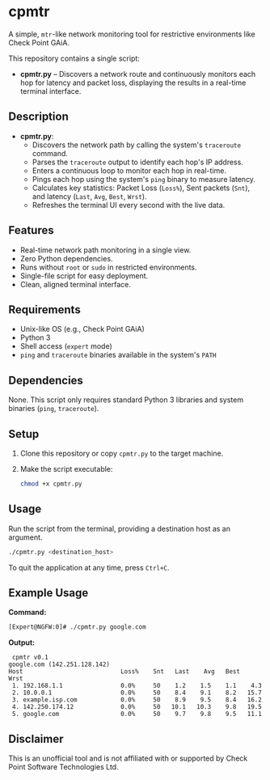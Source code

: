 # cpmtr

A simple, `mtr`-like network monitoring tool for restrictive environments like Check Point GAiA.

This repository contains a single script:

  - **cpmtr.py** – Discovers a network route and continuously monitors each hop for latency and packet loss, displaying the results in a real-time terminal interface.

## Description

  - **cpmtr.py**:
      - Discovers the network path by calling the system's `traceroute` command.
      - Parses the `traceroute` output to identify each hop's IP address.
      - Enters a continuous loop to monitor each hop in real-time.
      - Pings each hop using the system's `ping` binary to measure latency.
      - Calculates key statistics: Packet Loss (`Loss%`), Sent packets (`Snt`), and latency (`Last`, `Avg`, `Best`, `Wrst`).
      - Refreshes the terminal UI every second with the live data.

## Features

  - Real-time network path monitoring in a single view.
  - Zero Python dependencies.
  - Runs without `root` or `sudo` in restricted environments.
  - Single-file script for easy deployment.
  - Clean, aligned terminal interface.

## Requirements

  - Unix-like OS (e.g., Check Point GAiA)
  - Python 3
  - Shell access (`expert` mode)
  - `ping` and `traceroute` binaries available in the system's `PATH`

## Dependencies

None. This script only requires standard Python 3 libraries and system binaries (`ping`, `traceroute`).

## Setup

1.  Clone this repository or copy `cpmtr.py` to the target machine.

2.  Make the script executable:

    ```bash
    chmod +x cpmtr.py
    ```

## Usage

Run the script from the terminal, providing a destination host as an argument.

```bash
./cpmtr.py <destination_host>
```

To quit the application at any time, press `Ctrl+C`.

## Example Usage

**Command:**

```bash
[Expert@NGFW:0]# ./cpmtr.py google.com
```

**Output:**

```
 cpmtr v0.1                                                    google.com (142.251.128.142)
Host                           Loss%    Snt   Last    Avg   Best   Wrst
 1. 192.168.1.1                0.0%     50    1.2    1.5    1.1    4.3
 2. 10.0.0.1                   0.0%     50    8.4    9.1    8.2   15.7
 3. example.isp.com            0.0%     50    8.9    9.5    8.4   16.2
 4. 142.250.174.12             0.0%     50   10.1   10.3    9.8   19.5
 5. google.com                 0.0%     50    9.7    9.8    9.5   11.1
```

## Disclaimer

This is an unofficial tool and is not affiliated with or supported by Check Point Software Technologies Ltd.
